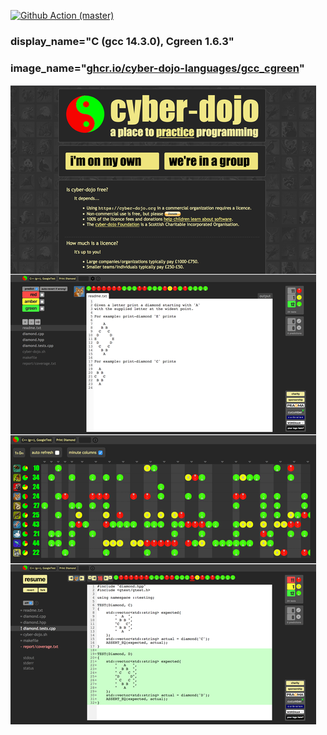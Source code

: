 [![Github Action (master)](https://github.com/cyber-dojo-start-points/gcc-cgreen/actions/workflows/main.yml/badge.svg)](https://github.com/cyber-dojo-start-points/gcc-cgreen/actions)

### display_name="C (gcc 14.3.0), Cgreen 1.6.3"
### image_name="[ghcr.io/cyber-dojo-languages/gcc_cgreen](https://hub.docker.com/repository/docker/cyberdojofoundation/gcc_cgreen)"

![cyber-dojo.org home page](https://github.com/cyber-dojo/cyber-dojo/blob/master/shared/home_page_snapshot.png)
